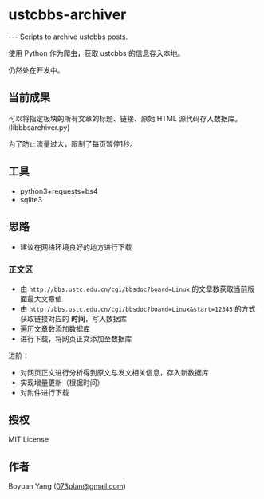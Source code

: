 # ustcbbs-archiver
--- Scripts to archive ustcbbs posts.

使用 Python 作为爬虫，获取 ustcbbs 的信息存入本地。

仍然处在开发中。

## 当前成果

可以将指定板块的所有文章的标题、链接、原始 HTML 源代码存入数据库。(libbbsarchiver.py)

为了防止流量过大，限制了每页暂停1秒。

## 工具

*  python3+requests+bs4
*  sqlite3

## 思路

*  建议在网络环境良好的地方进行下载

### 正文区

- 由 `http://bbs.ustc.edu.cn/cgi/bbsdoc?board=Linux` 的文章数获取当前版面最大文章值
- 由 `http://bbs.ustc.edu.cn/cgi/bbsdoc?board=Linux&start=12345` 的方式获取链接对应的 **时间**，写入数据库
- 遍历文章数添加数据库
- 进行下载，将网页正文添加至数据库

进阶：

- 对网页正文进行分析得到原文与发文相关信息，存入新数据库
- 实现增量更新（根据时间）
- 对附件进行下载

## 授权

MIT License

## 作者

Boyuan Yang (073plan@gmail.com)
